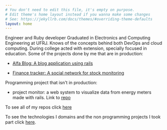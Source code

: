 ```yaml
---
# You don't need to edit this file, it's empty on purpose.
# Edit theme's home layout instead if you wanna make some changes
# See: https://jekyllrb.com/docs/themes/#overriding-theme-defaults
layout: home
---
```


Engineer and Ruby developer Graduated in Electronics and Computing Engineering at UFRJ.
Knows of the concepts behind both DevOps and cloud computing.
During college acted with extension, specially focused in education.
Some of the projects done by me that are in production:

- <a href= "https://alfa-blog-rpmx.herokuapp.com"> Alfa Blog: A blog application using rails </a>

- <a href = "https://finance-tracker-rpmx.herokuapp.com"> Finance tracker: A social network for stock monitoring</a>

Programming project that isn't in production:

- project monitor: a web system to visualize data from energy meters made with rails. Link to <a href= "https://github.com/RafaelPrallon/rails_pf_sqlite"> repo </a>

To see all of my repos click <a href= "https://github.com/RafaelPrallon"> here </a>

To see the technologies I domains and the non programming projects 
 I took part click <a href="/about">here</a>.